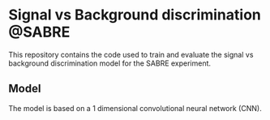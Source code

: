 # Signal vs Background discrimination @SABRE

This repository contains the code used to train and evaluate the signal vs background discrimination model for the SABRE experiment. 

## Model

The model is based on a 1 dimensional convolutional neural network (CNN). 


